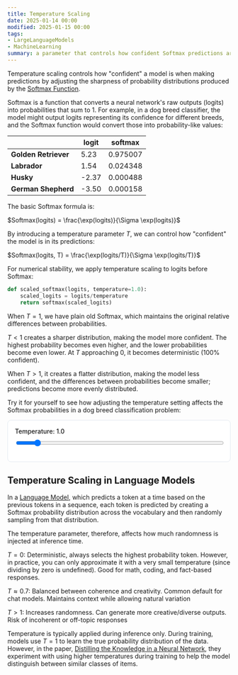 ```yaml
---
title: Temperature Scaling
date: 2025-01-14 00:00
modified: 2025-01-15 00:00
tags:
- LargeLanguageModels
- MachineLearning
summary: a parameter that controls how confident Softmax predictions are
---
```


Temperature scaling controls how "confident" a model is when making predictions by adjusting the sharpness of probability distributions produced by the [Softmax Function](softmax-activation-function.md).

Softmax is a function that converts a neural network's raw outputs (logits) into probabilities that sum to 1. For example, in a dog breed classifier, the model might output logits representing its confidence for different breeds, and the Softmax function would convert those into probability-like values:

|                  | logit | softmax  |
| ---------------- | ----- | -------- |
| **Golden Retriever** | 5.23  | 0.975007 |
| **Labrador**    | 1.54  | 0.024348 |
| **Husky**       | -2.37 | 0.000488 |
| **German Shepherd** | -3.50 | 0.000158 |

The basic Softmax formula is:

$Softmax(logits) = \frac{\exp(logits)}{\Sigma \exp(logits)}$

By introducing a temperature parameter $T$, we can control how "confident" the model is in its predictions:

$Softmax(logits, T) = \frac{\exp(logits/T)}{\Sigma \exp(logits/T)}$

For numerical stability, we apply temperature scaling to logits before Softmax:

```python
def scaled_softmax(logits, temperature=1.0):
    scaled_logits = logits/temperature
    return softmax(scaled_logits)
```

When $T = 1$, we have plain old Softmax, which maintains the original relative differences between probabilities.

$T < 1$ creates a sharper distribution, making the model more confident. The highest probability becomes even higher, and the lower probabilities become even lower. At $T$ approaching 0, it becomes deterministic (100% confident).

When $T > 1$, it creates a flatter distribution, making the model less confident, and the differences between probabilities become smaller; predictions become more evenly distributed.

Try it for yourself to see how adjusting the temperature setting affects the Softmax probabilities in a dog breed classification problem:

<html>
<div style="padding: 1rem; border: 1px solid #e2e8f0; border-radius: 0.5rem; background: white; max-width: 800px">
  <div style="margin-bottom: 1rem;">
    <label style="display: block; font-size: 0.875rem; font-weight: 500; margin-bottom: 0.5rem;">
      Temperature: <span id="tempValue">1.0</span>
    </label>
    <input 
      type="range" 
      id="tempSlider"
      min="0.1" 
      max="10" 
      step="0.1" 
      value="1"
      style="width: 100%;"
    />
  </div>
  <canvas id="probabilityChart" width="600" height="300"></canvas>
</div>

<script src="https://cdnjs.cloudflare.com/ajax/libs/Chart.js/3.9.1/chart.min.js"></script>
<script>
const logits = [5.23, 1.54, -2.37, -3.50];

function softmax(logits, temperature) {
  const scaled = logits.map(l => l/temperature);
  const expScaled = scaled.map(Math.exp);
  const sum = expScaled.reduce((a, b) => a + b, 0);
  return expScaled.map(exp => exp/sum);
}

function updateChart(temperature) {
  const probs = softmax(logits, temperature);
  const probabilities = probs.map(p => p * 100);
  
  if (window.myChart) {
    window.myChart.destroy();
  }
  
  const ctx = document.getElementById('probabilityChart').getContext('2d');
  window.myChart = new Chart(ctx, {
    type: 'bar',
    data: {
      labels: ['Golden Retriever', 'Labrador', 'Husky', 'German Shepherd'],
      datasets: [{
        label: 'Probability (%)',
        data: probabilities,
        backgroundColor: '#4299e1',
      }]
    },
    options: {
      responsive: true,
      plugins: {
        tooltip: {
          callbacks: {
            label: function(context) {
              const value = context.raw.toFixed(2);
              const logit = logits[context.dataIndex];
              return [`Probability: ${value}%`, `Logit: ${logit}`];
            }
          }
        }
      },
      scales: {
        y: {
          beginAtZero: true,
          title: {
            display: true,
            text: 'Probability (%)'
          }
        }
      }
    }
  });
}

document.addEventListener('DOMContentLoaded', function() {
  const tempSlider = document.getElementById('tempSlider');
  const tempValue = document.getElementById('tempValue');
  
  updateChart(1.0);
  
  tempSlider.addEventListener('input', function(e) {
    const temperature = parseFloat(e.target.value);
    tempValue.textContent = temperature.toFixed(1);
    updateChart(temperature);
  });
});
</script>
</html>

## Temperature Scaling in Language Models

In a [Language Model](language-model.md), which predicts a token at a time based on the previous tokens in a sequence, each token is predicted by creating a Softmax probability distribution across the vocabulary and then randomly sampling from that distribution.

The temperature parameter, therefore, affects how much randomness is injected at inference time.

$T = 0$: Deterministic, always selects the highest probability token. However, in practice, you can only approximate it with a very small temperature (since dividing by zero is undefined). Good for math, coding, and fact-based responses.

$T \approx 0.7$: Balanced between coherence and creativity. Common default for chat models. Maintains context while allowing natural variation

$T > 1$: Increases randomness. Can generate more creative/diverse outputs. Risk of incoherent or off-topic responses

Temperature is typically applied during inference only. During training, models use $T = 1$ to learn the true probability distribution of the data. However, in the paper, [Distilling the Knowledge in a Neural Network](https://arxiv.org/abs/1503.02531), they experiment with using higher temperatures during training to help the model distinguish between similar classes of items.